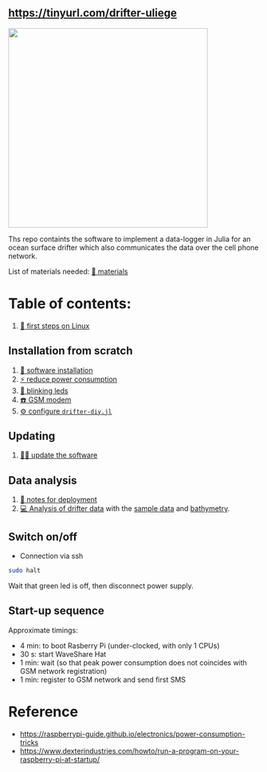 

## https://tinyurl.com/drifter-uliege

<img src="https://github.com/user-attachments/assets/22ea3f79-fd94-4903-8872-f0c43a4a01b1" width="400">

Ths repo containts the software to implement a data-logger in Julia for an ocean surface drifter which also communicates the data over the cell phone network.

List of materials needed: [🔧 materials](material.md)

# Table of contents:


1. [🐧 first steps on Linux](first-steps-on-linux.md)


## Installation from scratch

1. [💾 software installation](01-software-installation.md)
1. [⚡ reduce power consumption](02-reduce-power-consumption.md)
1. [🚨 blinking leds](03-blinking-leds.md)
1. [☎️ GSM modem](04-GSM-modem.md)
1. [⚙️ configure `drifter-diy.jl`](05-configure-drifter-diy.md)

## Updating

1. [🧑‍💻 update the software](update.md)

## Data analysis

1. [🌊 notes for deployment](06-deployment.md)
1. [💻 Analysis of drifter data](https://tinyurl.com/drifter-julia) with the [sample data](https://dox.ulg.ac.be/index.php/s/fMcSM6wLjXAVYLR/download)
    and [bathymetry](https://dox.ulg.ac.be/index.php/s/9ZwWDbsTgCwgS90/download).

## Switch on/off

* Connection via ssh

``` bash
sudo halt
```

Wait that green led is off, then disconnect power supply.

## Start-up sequence

Approximate timings:

* 4 min: to boot Rasberry Pi (under-clocked, with only 1 CPUs)
* 30 s: start WaveShare Hat
* 1 min: wait (so that peak power consumption does not coincides with GSM network registration)
* 1 min: register to GSM network and send first SMS




# Reference


* https://raspberrypi-guide.github.io/electronics/power-consumption-tricks
* https://www.dexterindustries.com/howto/run-a-program-on-your-raspberry-pi-at-startup/
